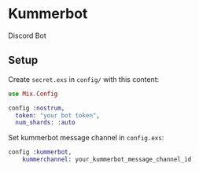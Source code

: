 # Kummerbot

Discord Bot

## Setup

Create `secret.exs` in `config/` with this content:

```elixir
use Mix.Config

config :nostrum,
  token: "your bot token",
  num_shards: :auto
```

Set kummerbot message channel in `config.exs`:

```elixir
config :kummerbot,
    kummerchannel: your_kummerbot_message_channel_id
```
